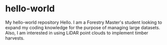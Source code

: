 # hello-world
My hello-world repository
Hello.
I am a Forestry Master's student looking to expand my coding knowledge for the purpose of managing large datasets.
Also, I am interested in using LiDAR point clouds to implement timber harvests.
